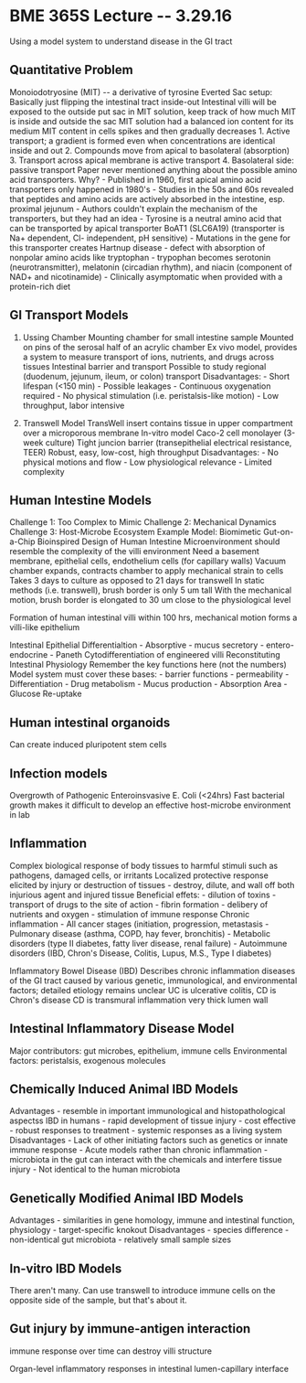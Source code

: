BME 365S Lecture -- 3.29.16
==

Using a model system to understand disease in the GI tract

Quantitative Problem
-
Monoiodotryosine (MIT) -- a derivative of tyrosine
Everted Sac setup:
	Basically just flipping the intestinal tract inside-out
	Intestinal villi will be exposed to the outside
	put sac in MIT solution, keep track of how much MIT is inside and outside the sac
	MIT solution had a balanced ion content for its medium
MIT content in cells spikes and then gradually decreases
	1. Active transport; a gradient is formed even when concentrations are identical inside and out
	2. Compounds move from apical to basolateral (absorption)
	3. Transport across apical membrane is active transport
	4. Basolateral side: passive transport
Paper never mentioned anything about the possible amino acid transporters. Why?
	- Published in 1960, first apical amino acid transporters only happened in 1980's
	- Studies in the 50s and 60s revealed that peptides and amino acids are actively absorbed in the
		intestine, esp. proximal jejunum
	- Authors couldn't explain the mechanism of the transporters, but they had an idea
	- Tyrosine is a neutral amino acid that can be transported by apical transporter BoAT1 (SLC6A19)
		(transporter is Na+ dependent, Cl- independent, pH sensitive)
	- Mutations in the gene for this transporter creates Hartnup disease
		- defect with absorption of nonpolar amino acids like tryptophan
		- trypophan becomes serotonin (neurotransmitter), melatonin (circadian rhythm), and niacin 
			(component of NAD+ and nicotinamide)
		- Clinically asymptomatic when provided with a protein-rich diet

GI Transport Models
-
1. Ussing Chamber
	Mounting chamber for small intestine sample
	Mounted on pins of the serosal half of an acrylic chamber
	Ex vivo model, provides a system to measure transport of ions, nutrients, and drugs across tissues
	Intestinal barrier and transport
	Possible to study regional (duodenum, jejunum, ileum, or colon) transport
	Disadvantages: 
		- Short lifespan (<150 min)
		- Possible leakages
		- Continuous oxygenation required
		- No physical stimulation (i.e. peristalsis-like motion)
		- Low throughput, labor intensive

2. Transwell Model
	TransWell insert contains tissue in upper compartment over a microporous membrane
	In-vitro model
	Caco-2 cell monolayer (3-week culture)
	Tight juncion barrier (transepithelial electrical resistance, TEER)
	Robust, easy, low-cost, high throughput
	Disadvantages:
		- No physical motions and flow
		- Low physiological relevance
		- Limited complexity

Human Intestine Models
-
Challenge 1: Too Complex to Mimic
Challenge 2: Mechanical Dynamics
Challenge 3: Host-Microbe Ecosystem
Example Model: Biomimetic Gut-on-a-Chip
	Bioinspired Design of Human Intestine
		Microenvironment should resemble the complexity of the villi environment
		Need a basement membrane, epithelial cells, endothelium cells (for capillary walls)
		Vacuum chamber expands, contracts chamber to apply mechanical strain to cells
		Takes 3 days to culture as opposed to 21 days for transwell
		In static methods (i.e. transwell), brush border is only 5 um tall
		With the mechanical motion, brush border is elongated to 30 um
			close to the physiological level

Formation of human intestinal villi
	within 100 hrs, mechanical motion forms a villi-like epithelium

Intestinal Epithelial Differentialtion
	- Absorptive
	- mucus secretory
	- entero-endocrine
	- Paneth
Cytodifferentiation of engineered villi
Reconstituting Intestinal Physiology
	Remember the key functions here (not the numbers)
	Model system must cover these bases:
		- barrier functions
		- permeability
		- Differentiation
		- Drug metabolism
		- Mucus production
		- Absorption Area
		- Glucose Re-uptake

Human intestinal organoids
-
Can create induced pluripotent stem cells

Infection models
-
Overgrowth of Pathogenic Enteroinsvasive E. Coli (<24hrs)
Fast bacterial growth makes it difficult to develop an effective host-microbe environment in lab

Inflammation
-
Complex biological response of body tissues to harmful stimuli
	such as pathogens, damaged cells, or irritants
Localized protective response elicited by injury or destruction of tissues
	- destroy, dilute, and wall off both injurious agent and injured tissue
Beneficial effets:
	- dilution of toxins
	- transport of drugs to the site of action
	- fibrin formation
	- delibery of nutrients and oxygen
	- stimulation of immune response
Chronic inflammation
	- All cancer stages (initiation, progression, metastasis
	- Pulmonary disease (asthma, COPD, hay fever, bronchitis)
	- Metabolic disorders (type II diabetes, fatty liver disease, renal failure)
	- Autoimmune disorders (IBD, Chron's Disease, Colitis, Lupus, M.S., Type I diabetes)

Inflammatory Bowel Disease (IBD)
	Describes chronic inflammation diseases of the GI tract
	caused by various genetic, immunological, and environmental factors; detailed etiology remains unclear
	UC is ulcerative colitis, CD is Chron's disease
	CD is transmural inflammation
		very thick lumen wall

Intestinal Inflammatory Disease Model
-
Major contributors: gut microbes, epithelium, immune cells
Environmental factors: peristalsis, exogenous molecules

Chemically Induced Animal IBD Models
-
Advantages
	- resemble in important immunological and histopathological aspectss IBD in humans
	- rapid development of tissue injury
	- cost effective
	- robust responses to treatment
	- systemic responses as a living system
Disadvantages
	- Lack of other initiating factors such as genetics or innate immune response
	- Acute models rather than chronic inflammation
	- microbiota in the gut can interact with the chemicals and interfere tissue injury
	- Not identical to the human microbiota

Genetically Modified Animal IBD Models
-
Advantages
	- similarities in gene homology, immune and intestinal function, physiology
	- target-specific knokout
Disadvantages
	- species difference
	- non-identical gut microbiota
	- relatively small sample sizes

In-vitro IBD Models
-
There aren't many.
Can use transwell to introduce immune cells on the opposite side of the sample, but that's about it.

Gut injury by immune-antigen interaction
-
immune response over time can destroy villi structure

Organ-level inflammatory responses in intestinal lumen-capillary interface


